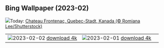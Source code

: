 ## Bing Wallpaper (2023-02)
![](https://www.bing.com/th?id=OHR.QuebecFrontenac_DE-DE0168248973_UHD.jpg&w=1000)Today: [Chateau Frontenac, Quebec-Stadt, Kanada (© Romiana Lee/Shutterstock)](https://www.bing.com/th?id=OHR.QuebecFrontenac_DE-DE0168248973_UHD.jpg)

|      |      |      |
| :----: | :----: | :----: |
|![](https://www.bing.com/th?id=OHR.GroundhogThree_DE-DE9828216785_UHD.jpg&pid=hp&w=384&h=216&rs=1&c=4)2023-02-02 [download 4k](https://www.bing.com/th?id=OHR.GroundhogThree_DE-DE9828216785_UHD.jpg)|![](https://www.bing.com/th?id=OHR.SunriseCastle_DE-DE6987321313_UHD.jpg&pid=hp&w=384&h=216&rs=1&c=4)2023-02-01 [download 4k](https://www.bing.com/th?id=OHR.SunriseCastle_DE-DE6987321313_UHD.jpg)|